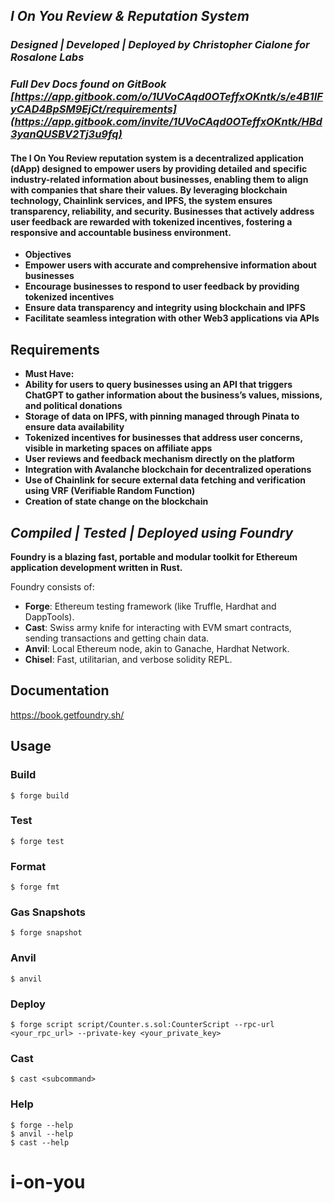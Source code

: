 ## *I On You Review & Reputation System*
### *Designed | Developed | Deployed by Christopher Cialone for Rosalone Labs*
### *Full Dev Docs found on GitBook [https://app.gitbook.com/o/1UVoCAqd0OTeffxOKntk/s/e4B1IFyCAD4BpSM9EjCt/requirements](https://app.gitbook.com/invite/1UVoCAqd0OTeffxOKntk/HBd3yanQUSBV2Tj3u9fq)*

#### The I On You Review reputation system is a decentralized application (dApp) designed to empower users by providing detailed and specific industry-related information about businesses, enabling them to align with companies that share their values. By leveraging blockchain technology, Chainlink services, and IPFS, the system ensures transparency, reliability, and security. Businesses that actively address user feedback are rewarded with tokenized incentives, fostering a responsive and accountable business environment.

- **Objectives**
- **Empower users with accurate and comprehensive information about businesses**
- **Encourage businesses to respond to user feedback by providing tokenized incentives**
- **Ensure data transparency and integrity using blockchain and IPFS**
- **Facilitate seamless integration with other Web3 applications via APIs**

## Requirements
- **Must Have:**
- **Ability for users to query businesses using an API that triggers ChatGPT to gather information about the business’s values, missions, and political donations**
- **Storage of data on IPFS, with pinning managed through Pinata to ensure data availability**
- **Tokenized incentives for businesses that address user concerns, visible in marketing spaces on affiliate apps**
- **User reviews and feedback mechanism directly on the platform**
- **Integration with Avalanche blockchain for decentralized operations**
- **Use of Chainlink for secure external data fetching and verification using VRF (Verifiable Random Function)**
- **Creation of state change on the blockchain**
  
## *Compiled | Tested | Deployed using Foundry*

**Foundry is a blazing fast, portable and modular toolkit for Ethereum application development written in Rust.**

Foundry consists of:

-   **Forge**: Ethereum testing framework (like Truffle, Hardhat and DappTools).
-   **Cast**: Swiss army knife for interacting with EVM smart contracts, sending transactions and getting chain data.
-   **Anvil**: Local Ethereum node, akin to Ganache, Hardhat Network.
-   **Chisel**: Fast, utilitarian, and verbose solidity REPL.

## Documentation

https://book.getfoundry.sh/

## Usage

### Build

```shell
$ forge build
```

### Test

```shell
$ forge test
```

### Format

```shell
$ forge fmt
```

### Gas Snapshots

```shell
$ forge snapshot
```

### Anvil

```shell
$ anvil
```

### Deploy

```shell
$ forge script script/Counter.s.sol:CounterScript --rpc-url <your_rpc_url> --private-key <your_private_key>
```

### Cast

```shell
$ cast <subcommand>
```

### Help

```shell
$ forge --help
$ anvil --help
$ cast --help
```
# i-on-you
